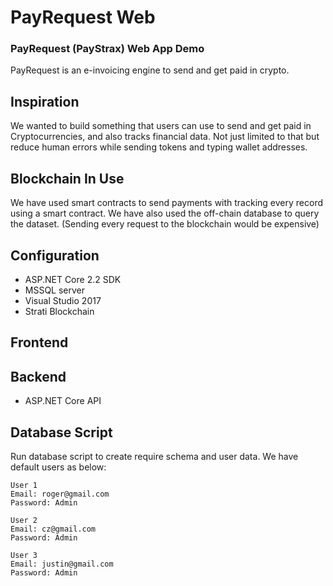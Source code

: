 # PayRequest Web

### PayRequest (PayStrax) Web App Demo

PayRequest is an e-invoicing engine to send and get paid in crypto.

## Inspiration

We wanted to build something that users can use to send and get paid in Cryptocurrencies, and also tracks financial data. Not just limited to that but reduce human errors while sending tokens and typing wallet addresses.

## Blockchain In Use

We have used smart contracts to send payments with tracking every record using a smart contract. We have also used the off-chain database to query the dataset. (Sending every request to the blockchain would be expensive)

## Configuration

- ASP.NET Core 2.2 SDK
- MSSQL server 
- Visual Studio 2017
- Strati Blockchain 

## Frontend

## Backend

- ASP.NET Core API

## Database Script

Run database script to create require schema and user data. We have default users as below:

```
User 1
Email: roger@gmail.com
Password: Admin

User 2
Email: cz@gmail.com
Password: Admin

User 3
Email: justin@gmail.com
Password: Admin
```



